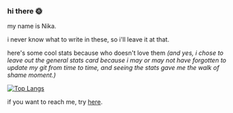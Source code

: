 ### hi there 🌞

my name is Nika. 

i never know what to write in these, so i'll leave it at that.

here's some cool stats because who doesn't love them *(and yes, i chose to leave out the general stats card because i may or may not have forgotten to update my git from time to time, and seeing the stats gave me the walk of shame moment.)*

[![Top Langs](https://github-readme-stats.vercel.app/api/top-langs/?username=nikacvet&theme=rose&layout=compact)](https://github.com/anuraghazra/github-readme-stats)

if you want to reach me, try [here](mailto:nika.cvetanovski@gmail.com).

